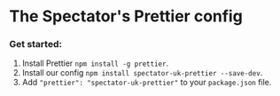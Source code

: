 # The Spectator's Prettier config

### Get started:

1. Install Prettier `npm install -g prettier`.
2. Install our config `npm install spectator-uk-prettier --save-dev`.
3. Add `"prettier": "spectator-uk-prettier"` to your `package.json` file.
